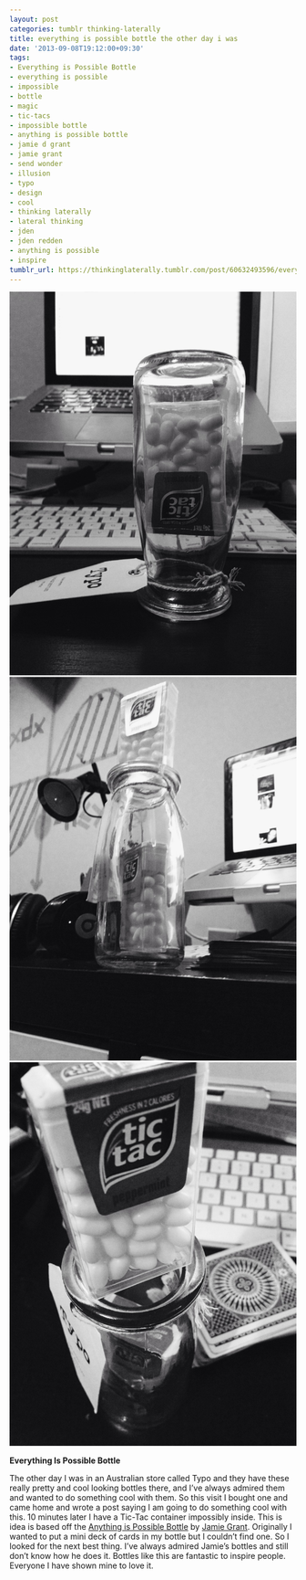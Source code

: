 ```yaml
---
layout: post
categories: tumblr thinking-laterally
title: everything is possible bottle the other day i was
date: '2013-09-08T19:12:00+09:30'
tags:
- Everything is Possible Bottle
- everything is possible
- impossible
- bottle
- magic
- tic-tacs
- impossible bottle
- anything is possible bottle
- jamie d grant
- jamie grant
- send wonder
- illusion
- typo
- design
- cool
- thinking laterally
- lateral thinking
- jden
- jden redden
- anything is possible
- inspire
tumblr_url: https://thinkinglaterally.tumblr.com/post/60632493596/everything-is-possible-bottle-the-other-day-i-was
---
```

 ![](/content/images/tumblr/thinking-laterally/tumblr_msswaedIgH1qh9he3o1_1280.jpg)  
 ![](/content/images/tumblr/thinking-laterally/tumblr_msswaedIgH1qh9he3o3_1280.jpg)  
 ![](/content/images/tumblr/thinking-laterally/tumblr_msswaedIgH1qh9he3o2_1280.jpg)  
  

**Everything Is Possible Bottle**

The other day I was in an Australian store called Typo and they have these really pretty and cool looking bottles there, and I’ve always admired them and wanted to do something cool with them. So this visit I bought one and came home and wrote a post saying I am going to do something cool with this. 10 minutes later I have a Tic-Tac container impossibly inside. This is idea is based off the [Anything is Possible Bottle](http://blog.sendwonder.com/p/store.html) by [Jamie Grant](http://sendwonder.com/). Originally I wanted to put a mini deck of cards in my bottle but I couldn’t find one. So I looked for the next best thing. I’ve always admired Jamie’s bottles and still don’t know how he does it. Bottles like this are fantastic to inspire people. Everyone I have shown mine to love it.

